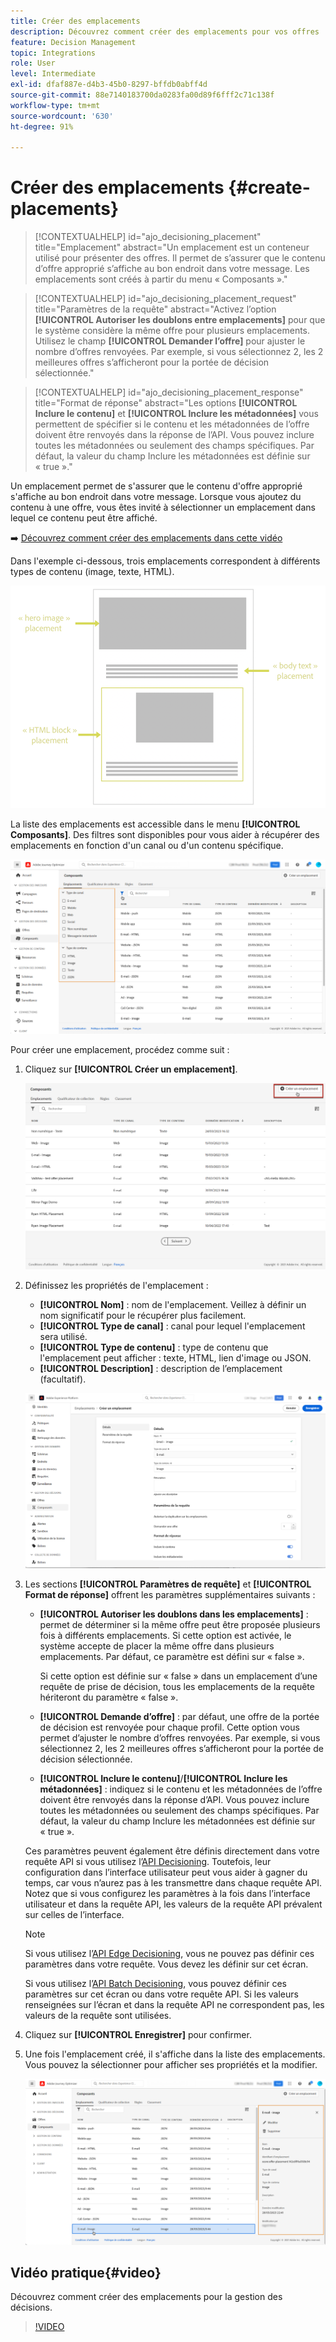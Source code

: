```yaml
---
title: Créer des emplacements
description: Découvrez comment créer des emplacements pour vos offres
feature: Decision Management
topic: Integrations
role: User
level: Intermediate
exl-id: dfaf887e-d4b3-45b0-8297-bffdb0abff4d
source-git-commit: 88e7140183700da0283fa00d89f6fff2c71c138f
workflow-type: tm+mt
source-wordcount: '630'
ht-degree: 91%

---
```


# Créer des emplacements {#create-placements}

>[!CONTEXTUALHELP]
>id="ajo_decisioning_placement"
>title="Emplacement"
>abstract="Un emplacement est un conteneur utilisé pour présenter des offres. Il permet de s’assurer que le contenu d’offre approprié s’affiche au bon endroit dans votre message. Les emplacements sont créés à partir du menu « Composants »."

>[!CONTEXTUALHELP]
>id="ajo_decisioning_placement_request"
>title="Paramètres de la requête"
>abstract="Activez l’option **[!UICONTROL Autoriser les doublons entre emplacements]** pour que le système considère la même offre pour plusieurs emplacements. Utilisez le champ **[!UICONTROL Demander l’offre]** pour ajuster le nombre d’offres renvoyées. Par exemple, si vous sélectionnez 2, les 2 meilleures offres s’afficheront pour la portée de décision sélectionnée."

>[!CONTEXTUALHELP]
>id="ajo_decisioning_placement_response"
>title="Format de réponse"
>abstract="Les options **[!UICONTROL Inclure le contenu]** et **[!UICONTROL Inclure les métadonnées]** vous permettent de spécifier si le contenu et les métadonnées de l’offre doivent être renvoyés dans la réponse de l’API. Vous pouvez inclure toutes les métadonnées ou seulement des champs spécifiques. Par défaut, la valeur du champ Inclure les métadonnées est définie sur « true »."

Un emplacement permet de s&#39;assurer que le contenu d&#39;offre approprié s&#39;affiche au bon endroit dans votre message. Lorsque vous ajoutez du contenu à une offre, vous êtes invité à sélectionner un emplacement dans lequel ce contenu peut être affiché.

➡️ [Découvrez comment créer des emplacements dans cette vidéo](#video)

Dans l&#39;exemple ci-dessous, trois emplacements correspondent à différents types de contenu (image, texte, HTML).

![](../assets/offers_placement_schema.png)

La liste des emplacements est accessible dans le menu **[!UICONTROL Composants]**. Des filtres sont disponibles pour vous aider à récupérer des emplacements en fonction d&#39;un canal ou d&#39;un contenu spécifique.

![](../assets/placements_filter.png)

Pour créer une emplacement, procédez comme suit :

1. Cliquez sur **[!UICONTROL Créer un emplacement]**.

   ![](../assets/offers_placement_creation.png)

1. Définissez les propriétés de l&#39;emplacement :

   * **[!UICONTROL Nom]** : nom de l&#39;emplacement. Veillez à définir un nom significatif pour le récupérer plus facilement.
   * **[!UICONTROL Type de canal]** : canal pour lequel l&#39;emplacement sera utilisé.
   * **[!UICONTROL Type de contenu]** : type de contenu que l&#39;emplacement peut afficher : texte, HTML, lien d&#39;image ou JSON.
   * **[!UICONTROL Description]** : description de l’emplacement (facultatif).

   ![](../assets/offers_placement_creation_properties.png)

1. Les sections **[!UICONTROL Paramètres de requête]** et **[!UICONTROL Format de réponse]** offrent les paramètres supplémentaires suivants :

   * **[!UICONTROL Autoriser les doublons dans les emplacements]** : permet de déterminer si la même offre peut être proposée plusieurs fois à différents emplacements. Si cette option est activée, le système accepte de placer la même offre dans plusieurs emplacements. Par défaut, ce paramètre est défini sur « false ».

     Si cette option est définie sur « false » dans un emplacement d’une requête de prise de décision, tous les emplacements de la requête hériteront du paramètre « false ».

   * **[!UICONTROL Demande d’offre]** : par défaut, une offre de la portée de décision est renvoyée pour chaque profil. Cette option vous permet d’ajuster le nombre d’offres renvoyées. Par exemple, si vous sélectionnez 2, les 2 meilleures offres s’afficheront pour la portée de décision sélectionnée.

   * **[!UICONTROL Inclure le contenu]**/**[!UICONTROL Inclure les métadonnées]** : indiquez si le contenu et les métadonnées de l’offre doivent être renvoyés dans la réponse d’API. Vous pouvez inclure toutes les métadonnées ou seulement des champs spécifiques. Par défaut, la valeur du champ Inclure les métadonnées est définie sur « true ».

   Ces paramètres peuvent également être définis directement dans votre requête API si vous utilisez l’[API Decisioning](https://experienceleague.adobe.com/docs/journey-optimizer/using/offer-decisioning/api-reference/offer-delivery-api/decisioning-api.html?lang=fr). Toutefois, leur configuration dans l’interface utilisateur peut vous aider à gagner du temps, car vous n’aurez pas à les transmettre dans chaque requête API. Notez que si vous configurez les paramètres à la fois dans l’interface utilisateur et dans la requête API, les valeurs de la requête API prévalent sur celles de l’interface.

   >[!NOTE]
   >
   >Si vous utilisez l’[API Edge Decisioning](https://experienceleague.adobe.com/docs/journey-optimizer/using/offer-decisioning/api-reference/offer-delivery-api/edge-decisioning-api.html?lang=fr), vous ne pouvez pas définir ces paramètres dans votre requête. Vous devez les définir sur cet écran.
   >
   >Si vous utilisez l’[API Batch Decisioning](../api-reference/offer-delivery-api/batch-decisioning-api.md), vous pouvez définir ces paramètres sur cet écran ou dans votre requête API. Si les valeurs renseignées sur l’écran et dans la requête API ne correspondent pas, les valeurs de la requête sont utilisées.

1. Cliquez sur **[!UICONTROL Enregistrer]** pour confirmer.

1. Une fois l&#39;emplacement créé, il s&#39;affiche dans la liste des emplacements. Vous pouvez la sélectionner pour afficher ses propriétés et la modifier.

   ![](../assets/placement_created.png)

## Vidéo pratique{#video}

Découvrez comment créer des emplacements pour la gestion des décisions.

>[!VIDEO](https://video.tv.adobe.com/v/329372?quality=12)

